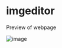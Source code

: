 # imgeditor

Preview of webpage 


![image](https://github.com/shivsagar002/javascript-mini-projects/assets/99870508/5bde79e8-cf84-45dd-95b9-ae30a0cdff5a)
